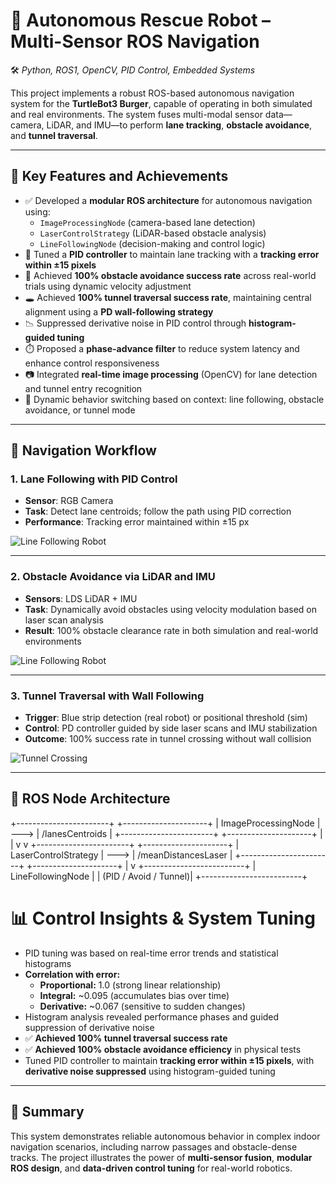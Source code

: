 # 🤖 Autonomous Rescue Robot – Multi-Sensor ROS Navigation  
🛠️ *Python, ROS1, OpenCV, PID Control, Embedded Systems*

This project implements a robust ROS-based autonomous navigation system for the **TurtleBot3 Burger**, capable of operating in both simulated and real environments. The system fuses multi-modal sensor data—camera, LiDAR, and IMU—to perform **lane tracking**, **obstacle avoidance**, and **tunnel traversal**.

---

## 🔧 Key Features and Achievements

- ✅ Developed a **modular ROS architecture** for autonomous navigation using:
  - `ImageProcessingNode` (camera-based lane detection)
  - `LaserControlStrategy` (LiDAR-based obstacle analysis)
  - `LineFollowingNode` (decision-making and control logic)
- 🎯 Tuned a **PID controller** to maintain lane tracking with a **tracking error within ±15 pixels**
- 🚧 Achieved **100% obstacle avoidance success rate** across real-world trials using dynamic velocity adjustment
- 🕳️ Achieved **100% tunnel traversal success rate**, maintaining central alignment using a **PD wall-following strategy**
- 📉 Suppressed derivative noise in PID control through **histogram-guided tuning**
- ⏱️ Proposed a **phase-advance filter** to reduce system latency and enhance control responsiveness
- 📷 Integrated **real-time image processing** (OpenCV) for lane detection and tunnel entry recognition
- 🔄 Dynamic behavior switching based on context: line following, obstacle avoidance, or tunnel mode

---

## 🧠 Navigation Workflow

### 1. Lane Following with PID Control
- **Sensor**: RGB Camera  
- **Task**: Detect lane centroids; follow the path using PID correction  
- **Performance**: Tracking error maintained within ±15 px

![Line Following Robot](https://github.com/Svadilfvari/Self-Driving-robot-/blob/main/Results/LineFollowingRobot.gif)


---

### 2. Obstacle Avoidance via LiDAR and IMU
- **Sensors**: LDS LiDAR + IMU  
- **Task**: Dynamically avoid obstacles using velocity modulation based on laser scan analysis  
- **Result**: 100% obstacle clearance rate in both simulation and real-world environments

![Line Following Robot](https://github.com/Svadilfvari/Self-Driving-robot-/blob/main/Results/ObstacleAvoidanceRobot.gif)

---

### 3. Tunnel Traversal with Wall Following
- **Trigger**: Blue strip detection (real robot) or positional threshold (sim)  
- **Control**: PD controller guided by side laser scans and IMU stabilization  
- **Outcome**: 100% success rate in tunnel crossing without wall collision

![Tunnel Crossing](https://github.com/Svadilfvari/Self-Driving-robot-/blob/main/Results/TunnelCrossingRobot.gif)

---

## 🧩 ROS Node Architecture


+-----------------------+       +---------------------+
|  ImageProcessingNode  | --->  |   /lanesCentroids   |
+-----------------------+       +---------------------+
            |                               |
            v                               v
+-----------------------+       +---------------------+
|  LaserControlStrategy | --->  | /meanDistancesLaser |
+-----------------------+       +---------------------+
                                             |
                                             v
                                +-------------------------+
                                |   LineFollowingNode     |
                                |   (PID / Avoid / Tunnel)|
                                +-------------------------+
# 📊 Control Insights & System Tuning

- PID tuning was based on real-time error trends and statistical histograms  
- **Correlation with error:**
  - **Proportional:** 1.0 (strong linear relationship)  
  - **Integral:** ~0.095 (accumulates bias over time)  
  - **Derivative:** ~0.067 (sensitive to sudden changes)  
- Histogram analysis revealed performance phases and guided suppression of derivative noise  
- ✅ **Achieved 100% tunnel traversal success rate**  
- ✅ **Achieved 100% obstacle avoidance efficiency** in physical tests  
- Tuned PID controller to maintain **tracking error within ±15 pixels**, with **derivative noise suppressed** using histogram-guided tuning

---

## 📌 Summary

This system demonstrates reliable autonomous behavior in complex indoor navigation scenarios, including narrow passages and obstacle-dense tracks. The project illustrates the power of **multi-sensor fusion**, **modular ROS design**, and **data-driven control tuning** for real-world robotics.
